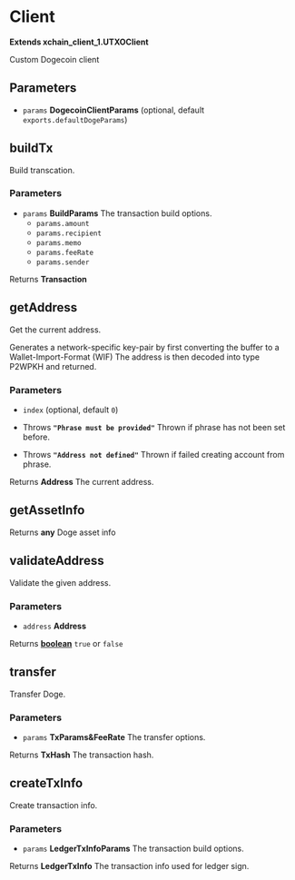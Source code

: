 # Client

**Extends xchain_client_1.UTXOClient**

Custom Dogecoin client

## Parameters

-   `params` **DogecoinClientParams**  (optional, default `exports.defaultDogeParams`)

## buildTx

Build transcation.

### Parameters

-   `params` **BuildParams** The transaction build options.
    -   `params.amount`  
    -   `params.recipient`  
    -   `params.memo`  
    -   `params.feeRate`  
    -   `params.sender`  

Returns **Transaction** 

## getAddress

Get the current address.

Generates a network-specific key-pair by first converting the buffer to a Wallet-Import-Format (WIF)
The address is then decoded into type P2WPKH and returned.

### Parameters

-   `index`   (optional, default `0`)


-   Throws **`"Phrase must be provided"`** Thrown if phrase has not been set before.
-   Throws **`"Address not defined"`** Thrown if failed creating account from phrase.

Returns **Address** The current address.

## getAssetInfo

Returns **any** Doge asset info

## validateAddress

Validate the given address.

### Parameters

-   `address` **Address** 

Returns **[boolean][1]** `true` or `false`

## transfer

Transfer Doge.

### Parameters

-   `params` **TxParams&FeeRate** The transfer options.

Returns **TxHash** The transaction hash.

## createTxInfo

Create transaction info.

### Parameters

-   `params` **LedgerTxInfoParams** The transaction build options.

Returns **LedgerTxInfo** The transaction info used for ledger sign.

[1]: https://developer.mozilla.org/docs/Web/JavaScript/Reference/Global_Objects/Boolean
